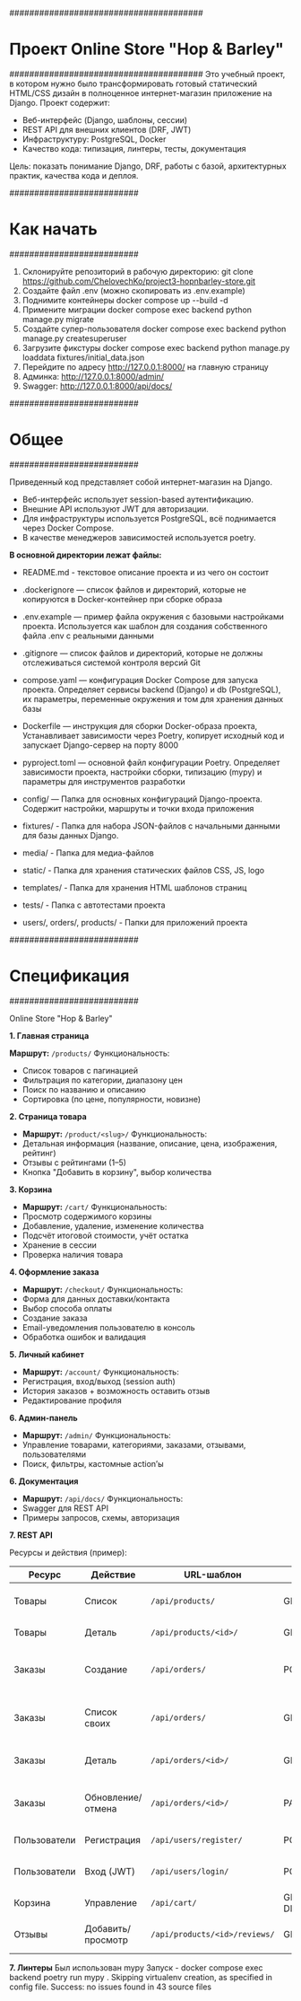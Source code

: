 #######################################
#  Проект Online Store "Hop & Barley" #
#######################################
Это учебный проект, в котором нужно было трансформировать готовый статический HTML/CSS дизайн в
полноценное интернет-магазин приложение на Django.
Проект содержит:
- Веб-интерфейс (Django, шаблоны, сессии)
- REST API для внешних клиентов (DRF, JWT)
- Инфраструктуру: PostgreSQL, Docker
- Качество кода: типизация, линтеры, тесты, документация

Цель: показать понимание Django, DRF, работы с базой, архитектурных практик, качества кода и деплоя.

##########################
#       Как начать       #
##########################

1. Склонируйте репозиторий в рабочую директорию:
git clone https://github.com/ChelovechKo/project3-hopnbarley-store.git
2. Создайте файл .env (можно скопировать из .env.example)
3. Поднимите контейнеры
docker compose up --build -d
4. Примените миграции
docker compose exec backend python manage.py migrate
5. Создайте супер-пользователя
docker compose exec backend python manage.py createsuperuser
6. Загрузите фикстуры
docker compose exec backend python manage.py loaddata fixtures/initial_data.json
7. Перейдите по адресу http://127.0.0.1:8000/ на главную страницу
8. Админка: http://127.0.0.1:8000/admin/
9. Swagger: http://127.0.0.1:8000/api/docs/

##########################
#         Общее          #
##########################

Приведенный код представляет собой интернет-магазин на Django.
- Веб-интерфейс использует session-based аутентификацию.
- Внешние API используют JWT для авторизации.
- Для инфраструктуры используется PostgreSQL, всё поднимается через Docker Compose.
- В качестве менеджеров зависимостей используется poetry.


**В основной директории лежат файлы:**
 - README.md - текстовое описание проекта и из чего он состоит
 - .dockerignore — список файлов и директорий, которые не копируются в Docker-контейнер при сборке образа
 - .env.example — пример файла окружения с базовыми настройками проекта. Используется как шаблон для создания собственного файла .env с реальными данными
 - .gitignore — список файлов и директорий, которые не должны отслеживаться системой контроля версий Git
 - compose.yaml — конфигурация Docker Compose для запуска проекта. Определяет сервисы backend (Django) и db (PostgreSQL), их параметры, переменные окружения и том для хранения данных базы
 - Dockerfile — инструкция для сборки Docker-образа проекта, Устанавливает зависимости через Poetry, копирует исходный код и запускает Django-сервер на порту 8000
 - pyproject.toml — основной файл конфигурации Poetry. Определяет зависимости проекта, настройки сборки, типизацию (mypy) и параметры для инструментов разработки

 - config/ — Папка для основных конфигураций Django-проекта. Содержит настройки, маршруты и точки входа приложения
 - fixtures/ - Папка для набора JSON-файлов с начальными данными для базы данных Django.
 - media/  - Папка для медиа-файлов
 - static/ - Папка для хранения статических файлов CSS, JS, logo
 - templates/ - Папка для хранения HTML шаблонов страниц
 - tests/ - Папка с автотестами проекта
 - users/, orders/, products/ - Папки для приложений проекта

##########################
#      Спецификация      #
##########################
 
Online Store "Hop & Barley"

**1. Главная страница**

**Маршрут:** `/products/`
Функциональность:
- Список товаров с пагинацией
- Фильтрация по категории, диапазону цен
- Поиск по названию и описанию
- Сортировка (по цене, популярности, новизне)

**2. Страница товара**

- **Маршрут:** `/product/<slug>/`
Функциональность:
- Детальная информация (название, описание, цена, изображения, рейтинг)
- Отзывы с рейтингами (1–5)
- Кнопка "Добавить в корзину", выбор количества

**3. Корзина**

- **Маршрут:** `/cart/`
Функциональность:
- Просмотр содержимого корзины
- Добавление, удаление, изменение количества
- Подсчёт итоговой стоимости, учёт остатка
- Хранение в сессии
- Проверка наличия товара

**4. Оформление заказа**
- **Маршрут:** `/checkout/`
Функциональность:
- Форма для данных доставки/контакта
- Выбор способа оплаты
- Создание заказа
- Email-уведомления пользователю в консоль
- Обработка ошибок и валидация
	
**5. Личный кабинет**	
- **Маршрут:** `/account/`
Функциональность:
- Регистрация, вход/выход (session auth)
- История заказов + возможность оставить отзыв
- Редактирование профиля

**6. Админ-панель**

- **Маршрут:** `/admin/`
Функциональность:
- Управление товарами, категориями, заказами, отзывами, пользователями
- Поиск, фильтры, кастомные action’ы

**6. Документация**

- **Маршрут:** `/api/docs/`
Функциональность:
- Swagger для REST API
- Примеры запросов, схемы, авторизация

**7. REST API**

Ресурсы и действия (пример):

| Ресурс       | Действие          | URL-шаблон                    | HTTP метод(ы)            | Описание                               | Авторизация    |
|--------------|-------------------|-------------------------------|--------------------------|----------------------------------------|----------------|
| Товары       | Список            | `/api/products/`              | GET                      | Пагинация, фильтрация, поиск           | Необязательно  |
| Товары       | Деталь            | `/api/products/<id>/`         | GET                      | Информация о товаре                    | Необязательно  |
| Заказы       | Создание          | `/api/orders/`                | POST                     | Создание заказа (на основе корзины)    | JWT            |
| Заказы       | Список своих      | `/api/orders/`                | GET                      | Список заказов текущего пользователя   | JWT            |
| Заказы       | Деталь            | `/api/orders/<id>/`           | GET                      | Детальная информация (только свой)     | JWT            |
| Заказы       | Обновление/отмена | `/api/orders/<id>/`           | PATCH/PUT/DELETE         | Изменение статуса/отмена (по правилам) | JWT            |
| Пользователи | Регистрация       | `/api/users/register/`        | POST                     | Создать аккаунт                        | Нет            |
| Пользователи | Вход (JWT)        | `/api/users/login/`           | POST                     | Получить access/refresh токены         | Нет            |
| Корзина      | Управление        | `/api/cart/`                  | GET, POST, PATCH, DELETE | Содержимое корзины                     | JWT или сессия |
| Отзывы       | Добавить/просмотр | `/api/products/<id>/reviews/` | GET, POST                | Список и отправка отзыва               | JWT            |

**7. Линтеры**
Был использован mypy
Запуск - docker compose exec backend poetry run mypy .
Skipping virtualenv creation, as specified in config file.
Success: no issues found in 43 source files